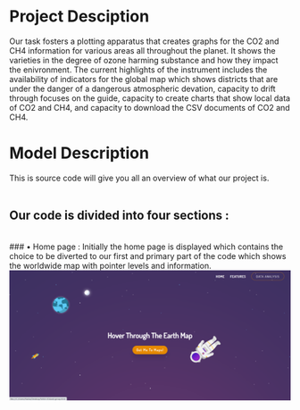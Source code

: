 # Project Desciption

Our task fosters a plotting apparatus that creates graphs for the CO2 and CH4 information for various areas all throughout the planet. It shows the varieties in the degree of ozone harming substance and how they impact the enivronment. The current highlights of the instrument includes the availability of indicators for the global map which shows districts that are under the danger of a dangerous atmospheric devation, capacity to drift through focuses on the guide, capacity to create charts that show local data of CO2 and CH4, and capacity to download the CSV documents of CO2 and CH4.

# Model Description

This is source code will give you all an overview of what our project is.
<br>
<br>

## Our code is divided into four sections :
<br>
### • Home page : Initially the home page is displayed which contains the choice to be diverted to our first and primary part of the code which shows the worldwide map with pointer levels and information. 

<img src="images/homepg.png">
